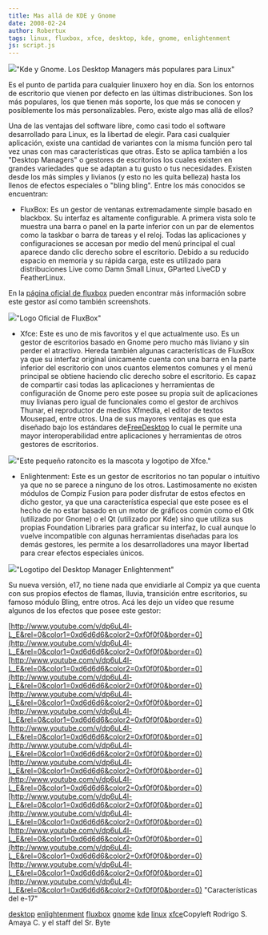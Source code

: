 ```yaml
---
title: Mas allá de KDE y Gnome
date: 2008-02-24
author: Robertux
tags: linux, fluxbox, xfce, desktop, kde, gnome, enlightenment
js: script.js
---
```


[![](http://bp0.blogger.com/_jH77WNrMVRA/R8Ee2Hl5lrI/AAAAAAAAAj8/-1xpd6M6vwk/s320/tuxkdegnome.jpg)](http://bp0.blogger.com/_jH77WNrMVRA/R8Ee2Hl5lrI/AAAAAAAAAj8/-1xpd6M6vwk/s1600-h/tuxkdegnome.jpg)"Kde y Gnome. Los Desktop
      Managers más populares para Linux"

Es el punto de partida para cualquier linuxero hoy en día. Son los entornos de escritorio
      que vienen por defecto en las últimas distribuciones. Son los más populares, los que tienen
      más soporte, los que más se conocen y posiblemente los más personalizables. Pero, existe algo
      mas allá de ellos?

Una de las ventajas del software libre, como casi
      todo el software desarrollado para Linux, es la libertad de elegir. Para casi cualquier
      aplicación, existe una cantidad de variantes con la misma función pero tal vez unas con mas
      características que otras. Esto se aplica también a los "Desktop Managers" o gestores de
      escritorios los cuales existen en grandes variedades que se adaptan a tu gusto o tus
      necesidades. Existen desde los más simples y livianos (y esto no les quita belleza) hasta los
      llenos de efectos especiales o "bling bling". Entre los más conocidos se encuentran:

- FluxBox: Es un gestor de ventanas extremadamente simple basado en blackbox. Su interfaz es altamente configurable. A primera vista solo te muestra una barra o panel en la parte inferior con un par de elementos como la taskbar o barra de tareas y el reloj. Todas las aplicaciones y configuraciones se accesan por medio del menú principal el cual aparece dando clic derecho sobre el escritorio.
Debido a su reducido espacio en memoria y su rápida carga,
      este es utilizado para distribuciones Live como Damn Small Linux, GParted LiveCD y
      FeatherLinux.

En la [página oficial de fluxbox](http://fluxbox.sourceforge.net/) pueden encontrar
      más información sobre este gestor así como también screenshots.

[![](http://bp1.blogger.com/_jH77WNrMVRA/R8EjZXl5lsI/AAAAAAAAAkE/W3iLsCmn1Us/s320/20060809111122%21Fluxbox-logo.png)](http://bp1.blogger.com/_jH77WNrMVRA/R8EjZXl5lsI/AAAAAAAAAkE/W3iLsCmn1Us/s1600-h/20060809111122%21Fluxbox-logo.png)"Logo Oficial de
      FluxBox"

- Xfce: Este es uno de mis favoritos y el que actualmente uso. Es un gestor de escritorios basado en Gnome pero mucho más liviano y sin perder el atractivo. Hereda también algunas características de FluxBox ya que su interfaz original únicamente cuenta con una barra en la parte inferior del escritorio con unos cuantos elementos comunes y el menú principal se obtiene haciendo clic derecho sobre el escritorio.
Es capaz de compartir casi todas las aplicaciones y herramientas de
      configuración de Gnome pero este posee su propia suit de aplicaciones muy livianas pero igual
      de funcionales como el gestor de archivos Thunar, el reproductor de medios Xfmedia, el editor
      de textos Mousepad, entre otros. Una de sus mayores ventajas es que esta diseñado bajo los
      estándares de[FreeDesktop](http://www.freedesktop.org/wiki/) lo cual
      le permite una mayor interoperabilidad entre aplicaciones y herramientas de otros gestores de
      escritorios.

[![](http://bp0.blogger.com/_jH77WNrMVRA/R8Em1Hl5ltI/AAAAAAAAAkM/2FZhUdkaPxc/s320/xfce4logo-scaled.png)](http://bp0.blogger.com/_jH77WNrMVRA/R8Em1Hl5ltI/AAAAAAAAAkM/2FZhUdkaPxc/s1600-h/xfce4logo-scaled.png)"Este pequeño ratoncito es
      la mascota y logotipo de Xfce."

- Enlightenment: Este es un gestor de escritorios no tan popular o intuitivo ya que no se parece a ninguno de los otros. Lastimosamente no existen módulos de Compiz Fusion para poder disfrutar de estos efectos en dicho gestor, ya que una característica especial que este posee es el hecho de no estar basado en un motor de gráficos común como el Gtk (utilizado por Gnome) o el Qt (utilizado por Kde) sino que utiliza sus propias Foundation Libraries para graficar su interfaz, lo cual aunque lo vuelve incompatible con algunas herramientas diseñadas para los demás gestores, les permite a los desarrolladores una mayor libertad para crear efectos especiales únicos.

[![](http://bp0.blogger.com/_jH77WNrMVRA/R8EwWHl5lvI/AAAAAAAAAkc/Ugtl2yBRx2w/s320/logo-e_3d_bitmap.png)](http://bp0.blogger.com/_jH77WNrMVRA/R8EwWHl5lvI/AAAAAAAAAkc/Ugtl2yBRx2w/s1600-h/logo-e_3d_bitmap.png)"Logotipo del Desktop Manager Enlightenment"

Su nueva versión, e17, no tiene nada
      que envidiarle al Compiz ya que cuenta con sus propios efectos de flamas, lluvia, transición
      entre escritorios, su famoso módulo Bling, entre otros. Acá les dejo un vídeo que resume
      algunos de los efectos que posee este gestor:

[http://www.youtube.com/v/dp6uL4l-L_E&rel=0&color1=0xd6d6d6&color2=0xf0f0f0&border=0](http://www.youtube.com/v/dp6uL4l-L_E&rel=0&color1=0xd6d6d6&color2=0xf0f0f0&border=0)[http://www.youtube.com/v/dp6uL4l-L_E&rel=0&color1=0xd6d6d6&color2=0xf0f0f0&border=0](http://www.youtube.com/v/dp6uL4l-L_E&rel=0&color1=0xd6d6d6&color2=0xf0f0f0&border=0)[http://www.youtube.com/v/dp6uL4l-L_E&rel=0&color1=0xd6d6d6&color2=0xf0f0f0&border=0](http://www.youtube.com/v/dp6uL4l-L_E&rel=0&color1=0xd6d6d6&color2=0xf0f0f0&border=0)[http://www.youtube.com/v/dp6uL4l-L_E&rel=0&color1=0xd6d6d6&color2=0xf0f0f0&border=0](http://www.youtube.com/v/dp6uL4l-L_E&rel=0&color1=0xd6d6d6&color2=0xf0f0f0&border=0)[http://www.youtube.com/v/dp6uL4l-L_E&rel=0&color1=0xd6d6d6&color2=0xf0f0f0&border=0](http://www.youtube.com/v/dp6uL4l-L_E&rel=0&color1=0xd6d6d6&color2=0xf0f0f0&border=0)[http://www.youtube.com/v/dp6uL4l-L_E&rel=0&color1=0xd6d6d6&color2=0xf0f0f0&border=0](http://www.youtube.com/v/dp6uL4l-L_E&rel=0&color1=0xd6d6d6&color2=0xf0f0f0&border=0)[http://www.youtube.com/v/dp6uL4l-L_E&rel=0&color1=0xd6d6d6&color2=0xf0f0f0&border=0](http://www.youtube.com/v/dp6uL4l-L_E&rel=0&color1=0xd6d6d6&color2=0xf0f0f0&border=0)[http://www.youtube.com/v/dp6uL4l-L_E&rel=0&color1=0xd6d6d6&color2=0xf0f0f0&border=0](http://www.youtube.com/v/dp6uL4l-L_E&rel=0&color1=0xd6d6d6&color2=0xf0f0f0&border=0)
"Características del e-17"

[desktop](http://www.blogalaxia.com/tags/desktop) [enlightenment](http://www.blogalaxia.com/tags/enlightenment) [fluxbox](http://www.blogalaxia.com/tags/fluxbox) [gnome](http://www.blogalaxia.com/tags/gnome) [kde](http://www.blogalaxia.com/tags/kde) [linux](http://www.blogalaxia.com/tags/linux) [xfce](http://www.blogalaxia.com/tags/xfce)Copyleft Rodrigo S. Amaya C. y el staff del Sr.
      Byte